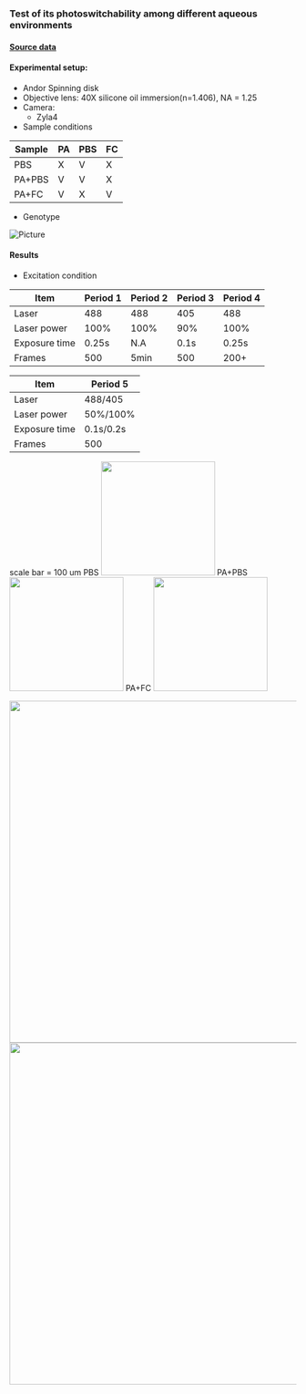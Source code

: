 
### Test of its photoswitchability among different aqueous environments
#### [Source data](https://drive.google.com/drive/folders/10tY20jet_P9uzQImR_vD4n9jD1AVueYX?usp=sharing)
#### Experimental setup: 
- Andor Spinning disk
- Objective lens: 40X silicone oil immersion(n=1.406), NA = 1.25
- Camera: 
  - Zyla4
- Sample conditions

|Sample|PA|PBS|FC|
|----|----|------|----|
|PBS|X|V|X|
|PA+PBS|V|V|X|
|PA+FC|V|X|V|
- Genotype 

![Picture](https://lh4.googleusercontent.com/sDYIcmM67rvtJjnFdmLbAvoGUZTNXeIGWMx3KFUoNvkUkHWXRYTuk0zMz_DQaFh308J8UxtTYVai0QYS45em13wrngOmWzZjckQcRIWhbEeYJHBTk7dD_T1M1AU5-aRRRQ=w1280)

#### Results
- Excitation condition

|Item|Period 1|Period 2|Period 3|Period 4|
|----|----|---|---|----|
|Laser|488|488|405|488|
|Laser power|100%|100%|90%|100%|
|Exposure time|0.25s|N.A|0.1s|0.25s|
|Frames|500|5min|500|200+|

|Item|Period 5|
|----|-------|
|Laser|488/405|
|Laser power|50%/100%|
|Exposure time|0.1s/0.2s|
|Frames|500|

scale bar = 100 um
PBS
<img src="https://lh5.googleusercontent.com/IaS-lg4LyFxsRjujq0NE-NUuDv6osRNrC_QgI9WJ0s7gmbRQxsm1sqbN_kbZdvFRfqnMqHnBUN3DiFNcUiYGHU0=w1280" width="200">
PA+PBS
<img src="https://lh3.googleusercontent.com/cwiONR6LOVmGHaAQwbOvJ1u4YLFj1S6b3ADudBO9pE02EtlaV3xgLAXrDxjKlK36rVOBK4uecH6agaCGZVsLUp0=w1280" width="200">
PA+FC
<img src="https://lh6.googleusercontent.com/WxLthcY-NMsjFPxwNNJ0eeTyzd7JmTRIHWwt0QP3XsiAgNz0bh0LF2JKkKcLG2GDGe3H4YGQi-tswPnaVI1TQxw=w1280" width="200">

<img src="https://lh3.googleusercontent.com/aZkt7XWKLu4vAc2se5ZkzYimg9MKnpFMzkV3coPBTXttgh2EhKCuu8djoo0WcmSSjEeAgI39-A-eaMWOcoZMVjY8x4aBAdq0iLF_0-mvgjDXAgdCAFnFVY0oYlttzGE2JA=w1280" width="600">

<img src="https://lh5.googleusercontent.com/XboX2pMGkA5F0Jsw78ZNszlT6jchD1wYgU59GW2Rw292Ek4QVrOXcBgx2B3VR40ZFFXqWJjGNig1FfO3jD5xfZj6FQ9ARPeCC6gC95yaAP1WXs10ae2BgxPTJwKGVyyFGw=w1280" width="600">
